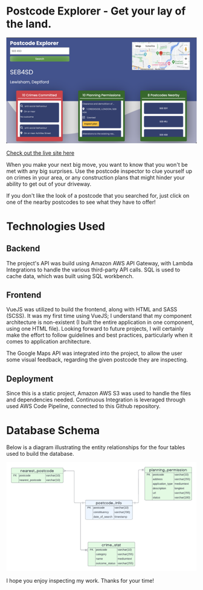 # Postcode Explorer - Get your lay of the land.

![Postcode Explorer Screenshot](docs/readme_images/screenshot1.png)

[Check out the live site here](https://xander-capstone-bucket.s3.us-east-2.amazonaws.com/index.html)

When you make your next big move, you want to know that you won't be met with any big surprises. Use the postcode inspector to clue yourself up on crimes in your area, or any construction plans that might hinder your ability to get out of your driveway.

If you don't like the look of a postcode that you searched for, just click on one of the nearby postcodes to see what they have to offer!

# Technologies Used

## Backend
The project's API was build using Amazon AWS API Gateway, with Lambda Integrations to handle the various third-party API calls. SQL is used to cache data, which was built using SQL workbench.

## Frontend
VueJS was utilized to build the frontend, along with HTML and SASS (SCSS). It was my first time using VueJS; I understand that my component architecture is non-existent (I built the entire application in one component, using one HTML file). Looking forward to future projects, I will certainly make the effort to follow guidelines and best practices, particularly when it comes to application architecture.

The Google Maps API was integrated into the project, to allow the user some visual feedback, regarding the given postcode they are inspecting.


## Deployment

Since this is a static project, Amazon AWS S3 was used to handle the files and dependencies needed. Continuous Integration is leveraged through used AWS Code Pipeline, connected to this Github repository.

# Database Schema

Below is a diagram illustrating the entity relationships for the four tables used
to build the database.

![Database Schema](docs/readme_images/screenshot3.png)

I hope you enjoy inspecting my work. Thanks for your time!